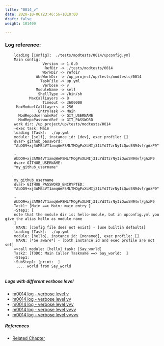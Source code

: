 ```yaml
---
title: "0014_v"
date: 2020-10-06T23:46:56+1010:00
draft: false
weight: 101400

---
```


### Log reference: <no value>

```
    loading [Config]:  ./tests/modtests/0014/upconfig.yml
    Main config:
                 Version -> 1.0.0
                  RefDir -> ./tests/modtests/0014
                 WorkDir -> refdir
              AbsWorkDir -> /up_project/up/tests/modtests/0014
                TaskFile -> up.yml
                 Verbose -> v
              ModuleName -> self
               ShellType -> /bin/sh
           MaxCallLayers -> 8
                 Timeout -> 3600000
     MaxModuelCallLayers -> 256
               EntryTask -> Main
      ModRepoUsernameRef -> GIT_USERNAME
      ModRepoPasswordRef -> GIT_PASSWORD
    work dir: /up_project/up/tests/modtests/0014
    -exec task: Main
    loading [Task]:  ./up.yml
    module: [self], instance id: [dev], exec profile: []
    dvar> github_password:
    "AbDO9+xj3AMB4VT1amqWeFSMLTMOgPxXLMIj31LYdITzrNyIiQwo5N94vf/gAzP9"
    
    -
    AbDO9+xj3AMB4VT1amqWeFSMLTMOgPxXLMIj31LYdITzrNyIiQwo5N94vf/gAzP9
    dvar> GITHUB_USERNAME:
    "my_github_username"
    
    -
    my_github_username
    dvar> GITHUB_PASSWORD_ENCRYPTED:
    "AbDO9+xj3AMB4VT1amqWeFSMLTMOgPxXLMIj31LYdITzrNyIiQwo5N94vf/gAzP9"
    
    -
    AbDO9+xj3AMB4VT1amqWeFSMLTMOgPxXLMIj31LYdITzrNyIiQwo5N94vf/gAzP9
    Task1: [Main ==> Main: main entry ]
    -Step1: [
    note that the module dir is: hello-module, but in upconfig.yml you give the alias hello as module name
    ]
     WARN: [config file does not exist] - [use builtin defaults]
    loading [Task]:  ./up.yml
    module: [hello], instance id: [nonamed], exec profile: []
     WARN: [*be aware*] - [both instance id and exec profile are not set]
    =>call module: [hello] task: [Say_world]
    Task2: [TODO: Main Caller Taskname ==> Say_world:  ]
    -Step1:
    ~SubStep1: [print:  ]
     .... world from Say_world
    
```

##### Logs with different verbose level
* [m0014 log - verbose level v](../../logs/m0014_v)
* [m0014 log - verbose level vv](../../logs/m0014_vv)
* [m0014 log - verbose level vvv](../../logs/m0014_vvv)
* [m0014 log - verbose level vvvv](../../logs/m0014_vvvv)
* [m0014 log - verbose level vvvvv](../../logs/m0014_vvvvv)

##### References
* [Related Chapter](../../module/0014)
